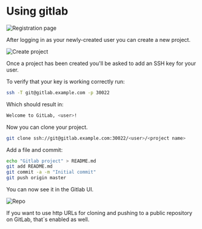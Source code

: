 # Using gitlab 

![Registration page](../images/register.png)


After logging in as your newly-created user you can create a new project.

![Create project](../images/new_project.png)

Once a project has been created you'll be asked to add an SSH key for your user.

To verify that your key is working correctly run:

```bash
ssh -T git@gitlab.example.com -p 30022
```

Which should result in:

```bash
Welcome to GitLab, <user>!
```

Now you can clone your project.
```bash
git clone ssh://git@gitlab.example.com:30022/<user>/<project name>
```

Add a file and commit:
```bash
echo "Gitlab project" > README.md
git add README.md
git commit -a -m "Initial commit"
git push origin master
```

You can now see it in the Gitlab UI.

![Repo](../images/first_commit.png)

If you want to use http URLs for cloning and pushing to a public repository on GitLab, that`s enabled as well.
